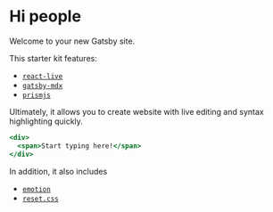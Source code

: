 # Hi people

Welcome to your new Gatsby site.

This starter kit features:

- [`react-live`](https://github.com/FormidableLabs/react-live)
- [`gatsby-mdx`](https://github.com/ChristopherBiscardi/gatsby-mdx)
- [`prismjs`](https://prismjs.com)

Ultimately, it allows you to create website with live editing and syntax highlighting quickly.

<Editor>

```jsx
<div>
  <span>Start typing here!</span>
</div>
```

</Editor>

In addition, it also includes

- [`emotion`](https://github.com/emotion-js/emotion)
- [`reset.css`](https://github.com/Semantic-Org/Semantic-UI/blob/master/dist/components/reset.css)
